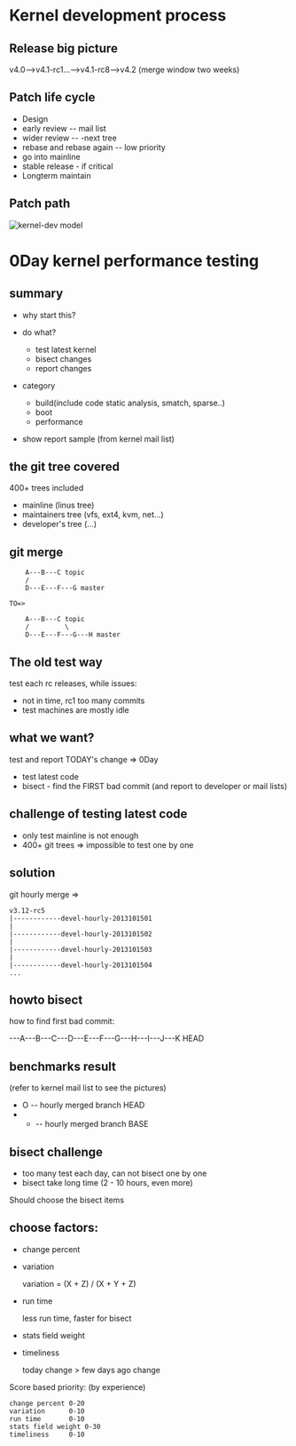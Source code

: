 Kernel development process
==========================

## Release big picture

v4.0-->v4.1-rc1...-->v4.1-rc8-->v4.2
(merge window two weeks)


## Patch life cycle

- Design
- early review -- mail list
- wider review -- -next tree
- rebase and rebase again -- low priority
- go into mainline
- stable release - if critical
- Longterm maintain


## Patch path

![kernel-dev model](http://7xky0k.com1.z0.glb.clouddn.com/dev-model.png)

0Day kernel performance testing
=============================

## summary

- why start this?
- do what? 
  - test latest kernel
  - bisect changes
  - report changes

- category
  - build(include code static analysis, smatch, sparse..)
  - boot
  - performance

- show report sample (from kernel mail list)

## the git tree covered

400+ trees included

- mainline (linus tree)
- maintainers tree (vfs, ext4, kvm, net...)
- developer's tree (...)

## git merge

		A---B---C topic
		/
	    D---E---F---G master

	TO=>

		A---B---C topic
		/         \
	    D---E---F---G---H master

## The old test way

test each rc releases, while issues:

- not in time, rc1 too many commits
- test machines are mostly idle


## what we want?

test and report TODAY\'s change => 0Day

- test latest code
- bisect - find the FIRST bad commit (and report to developer or mail lists)

## challenge of testing latest code

- only test mainline is not enough
- 400+ git trees => impossible to test one by one

## solution

git hourly merge =>

	v3.12-rc5
	|------------devel-hourly-2013101501
	|
	|------------devel-hourly-2013101502
	|
	|------------devel-hourly-2013101503
	|
	|------------devel-hourly-2013101504
	...

## howto bisect

how to find first bad commit:

---A---B---C---D---E---F---G---H---I---J---K HEAD

## benchmarks result

(refer to kernel mail list to see the pictures)
- O -- hourly merged branch HEAD
- * -- hourly merged branch BASE


## bisect challenge

- too many test each day, can not bisect one by one
- bisect take long time (2 - 10 hours, even more)

Should choose the bisect items

## choose factors:

- change percent
- variation

	variation = (X + Z) / (X + Y + Z)

- run time

	less run time, faster for bisect

- stats field weight

- timeliness

	today change > few days ago change


Score based priority: (by experience)

	change percent 0-20
	variation      0-10
	run time       0-10
	stats field weight 0-30
	timeliness     0-10
